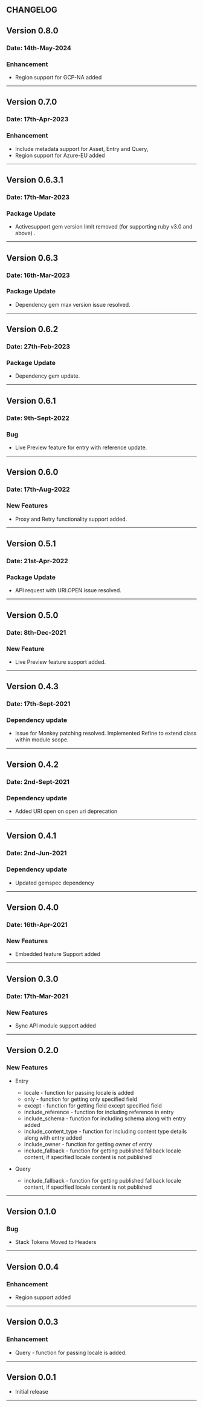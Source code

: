 ## CHANGELOG

## Version 0.8.0
### Date: 14th-May-2024
 ### Enhancement
 - Region support for GCP-NA added

------------------------------------------------
## Version 0.7.0
### Date: 17th-Apr-2023
 ### Enhancement
 - Include metadata support for Asset, Entry and Query,
 - Region support for Azure-EU added

------------------------------------------------

## Version 0.6.3.1
### Date: 17th-Mar-2023
 ### Package Update
 - Activesupport gem version limit removed (for supporting ruby v3.0 and above) .

------------------------------------------------

## Version 0.6.3
### Date: 16th-Mar-2023
 ### Package Update
 - Dependency gem max version issue resolved.

------------------------------------------------
## Version 0.6.2
### Date: 27th-Feb-2023
 ### Package Update
 - Dependency gem update.

------------------------------------------------
## Version 0.6.1
### Date: 9th-Sept-2022
 ### Bug
 - Live Preview feature for entry with reference update.

------------------------------------------------
## Version 0.6.0
### Date: 17th-Aug-2022
 ### New Features
 - Proxy and Retry functionality support added.

------------------------------------------------
## Version 0.5.1
### Date: 21st-Apr-2022
 ### Package Update
 - API request with URI.OPEN issue resolved.

------------------------------------------------
## Version 0.5.0
### Date: 8th-Dec-2021
 ### New Feature
 - Live Preview feature support added.

------------------------------------------------
## Version 0.4.3
### Date: 17th-Sept-2021
 ### Dependency update
 - Issue for Monkey patching resolved. Implemented Refine to extend class within module scope.

------------------------------------------------
## Version 0.4.2
### Date: 2nd-Sept-2021
 ### Dependency update
 - Added URI open on open uri deprecation 

------------------------------------------------
## Version 0.4.1
### Date: 2nd-Jun-2021
 ### Dependency update
 - Updated gemspec dependency

------------------------------------------------

## Version 0.4.0
### Date: 16th-Apr-2021
 ### New Features
 - Embedded feature Support added

------------------------------------------------

## Version 0.3.0
### Date: 17th-Mar-2021
 ### New Features
 - Sync API module support added

 ------------------------------------------------
## Version 0.2.0

 ### New Features
  - Entry 
    - locale - function for passing locale is added
    - only - function for getting only specified field
    - except - function for getting field except specified field
    - include_reference - function for including reference in entry
    - include_schema - function for including schema along with entry added
    - include_content_type - function for including content type details along with entry added
    - include_owner - function for getting owner of entry
    - include_fallback - function for getting published fallback locale content, if specified locale content is not published

  - Query 
    - include_fallback - function for getting published fallback locale content, if specified locale content is not published


------------------------------------------------

## Version 0.1.0

 ### Bug
  - Stack Tokens Moved to Headers

------------------------------------------------

## Version 0.0.4

 ### Enhancement
  - Region support added

------------------------------------------------

## Version 0.0.3

 ### Enhancement
  - Query - function for passing locale is added.

------------------------------------------------

## Version 0.0.1

 - Initial release 

------------------------------------------------